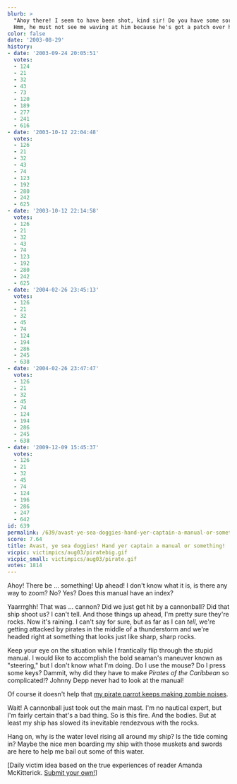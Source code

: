```yaml
---
blurb: >
  "Ahoy there! I seem to have been shot, kind sir! Do you have some sort of band-aid?"
  Hmm, he must not see me waving at him because he's got a patch over his eye.
color: false
date: '2003-08-29'
history:
- date: '2003-09-24 20:05:51'
  votes:
  - 124
  - 21
  - 32
  - 43
  - 73
  - 120
  - 189
  - 277
  - 241
  - 616
- date: '2003-10-12 22:04:48'
  votes:
  - 126
  - 21
  - 32
  - 43
  - 74
  - 123
  - 192
  - 280
  - 242
  - 625
- date: '2003-10-12 22:14:58'
  votes:
  - 126
  - 21
  - 32
  - 43
  - 74
  - 123
  - 192
  - 280
  - 242
  - 625
- date: '2004-02-26 23:45:13'
  votes:
  - 126
  - 21
  - 32
  - 45
  - 74
  - 124
  - 194
  - 286
  - 245
  - 638
- date: '2004-02-26 23:47:47'
  votes:
  - 126
  - 21
  - 32
  - 45
  - 74
  - 124
  - 194
  - 286
  - 245
  - 638
- date: '2009-12-09 15:45:37'
  votes:
  - 126
  - 21
  - 32
  - 45
  - 74
  - 124
  - 196
  - 286
  - 247
  - 642
id: 639
permalink: /639/avast-ye-sea-doggies-hand-yer-captain-a-manual-or-something/
score: 7.64
title: Avast, ye sea doggies! Hand yer captain a manual or something!
vicpic: victimpics/aug03/piratebig.gif
vicpic_small: victimpics/aug03/pirate.gif
votes: 1814
---
```


Ahoy! There be ... something! Up ahead! I don't know what it is, is
there any way to zoom? No? Yes? Does this manual have an index?

Yaarrrghh! That was ... cannon? Did we just get hit by a cannonball? Did
that ship shoot us? I can't tell. And those things up ahead, I'm pretty
sure they're rocks. Now it's raining. I can't say for sure, but as far
as I can *tell*, we're getting attacked by pirates in the middle of a
thunderstorm and we're headed right at something that looks just like
sharp, sharp rocks.

Keep your eye on the situation while I frantically flip through the
stupid manual. I would like to accomplish the bold seaman's maneuver
known as "steering," but I don't know what I'm doing. Do I use the
mouse? Do I press some keys? Dammit, why did they have to make *Pirates
of the Caribbean* so complicated!? Johnny Depp never had to look at the
manual!

Of course it doesn't help that [my pirate parrot keeps making zombie
noises](@/victim/570.md).

Wait! A cannonball just took out the main mast. I'm no nautical expert,
but I'm fairly certain that's a bad thing. So is this fire. And the
bodies. But at least my ship has slowed its inevitable rendezvous with
the rocks.

Hang on, why is the water level rising all around my ship? Is the tide
coming in? Maybe the nice men boarding my ship with those muskets and
swords are here to help me bail out some of this water.

\[Daily victim idea based on the true experiences of reader Amanda
McKitterick. [Submit your
own!](http://web.archive.org/web/20030829000000/http://feedback.gamespy.com/)\]
